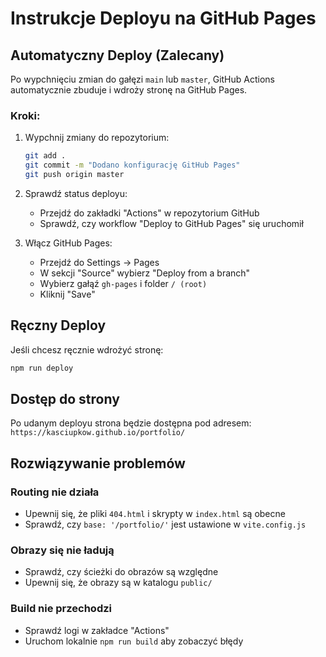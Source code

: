 # Instrukcje Deployu na GitHub Pages

## Automatyczny Deploy (Zalecany)

Po wypchnięciu zmian do gałęzi `main` lub `master`, GitHub Actions automatycznie zbuduje i wdroży stronę na GitHub Pages.

### Kroki:
1. Wypchnij zmiany do repozytorium:
   ```bash
   git add .
   git commit -m "Dodano konfigurację GitHub Pages"
   git push origin master
   ```

2. Sprawdź status deployu:
   - Przejdź do zakładki "Actions" w repozytorium GitHub
   - Sprawdź, czy workflow "Deploy to GitHub Pages" się uruchomił

3. Włącz GitHub Pages:
   - Przejdź do Settings → Pages
   - W sekcji "Source" wybierz "Deploy from a branch"
   - Wybierz gałąź `gh-pages` i folder `/ (root)`
   - Kliknij "Save"

## Ręczny Deploy

Jeśli chcesz ręcznie wdrożyć stronę:

```bash
npm run deploy
```

## Dostęp do strony

Po udanym deployu strona będzie dostępna pod adresem:
`https://kasciupkow.github.io/portfolio/`

## Rozwiązywanie problemów

### Routing nie działa
- Upewnij się, że pliki `404.html` i skrypty w `index.html` są obecne
- Sprawdź, czy `base: '/portfolio/'` jest ustawione w `vite.config.js`

### Obrazy się nie ładują
- Sprawdź, czy ścieżki do obrazów są względne
- Upewnij się, że obrazy są w katalogu `public/`

### Build nie przechodzi
- Sprawdź logi w zakładce "Actions"
- Uruchom lokalnie `npm run build` aby zobaczyć błędy 